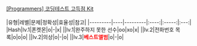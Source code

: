 [[Programmers] 코딩테스트 고득점 Kit](https://school.programmers.co.kr/learn/challenges?tab=algorithm_practice_kit) 
</br>
</br>
|유형|레벨|문제|정확성|효율성|참고|
|---------|----|---------|:----:|:-----:|:---:|
|Hash|lv.1|폰켓몬|o|-|x|
||lv.1|완주하지 못한 선수|oo|xo|x|
||lv.2|전화번호 목록|o|o|o|
||lv.2|의상|o|-|o|
||lv.3|<span style="color:red">**베스트앨범**</span>|o|-|o|
